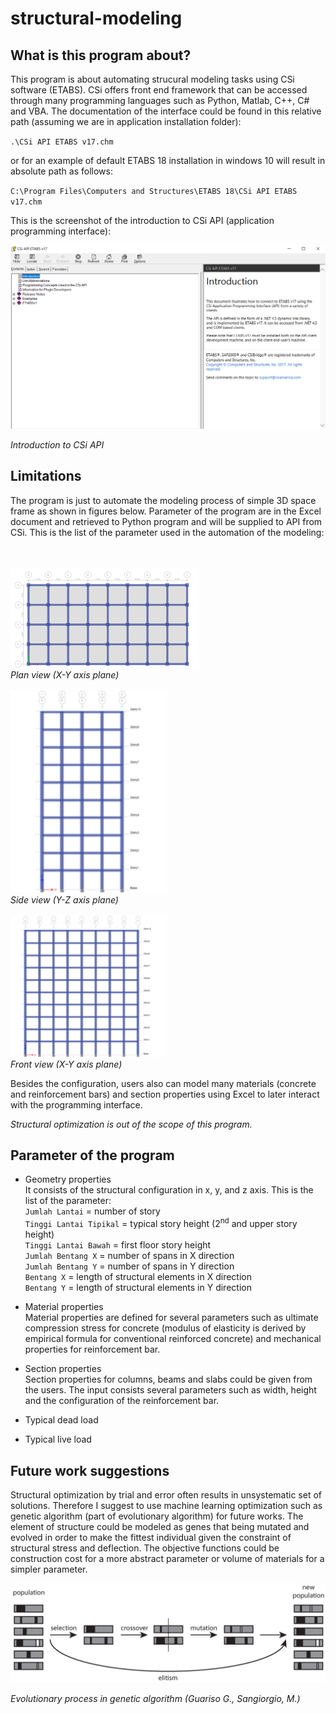 # structural-modeling

## What is this program about?
This program is about automating strucural modeling tasks using CSi software (ETABS).
CSi offers front end framework that can be accessed through many programming languages such as Python, Matlab, C++, C# and VBA.
The documentation of the interface could be found in this relative path (assuming we are in application installation folder):

`.\CSi API ETABS v17.chm`

or for an example of default ETABS 18 installation in windows 10 will result in absolute path as follows:

`C:\Program Files\Computers and Structures\ETABS 18\CSi API ETABS v17.chm`

This is the screenshot of the introduction to CSi API (application programming interface):

<img src="img/1.PNG" alt="CSi API" width="700"/>

*Introduction to CSi API*

## Limitations
The program is just to automate the modeling process of simple 3D space frame as shown in figures below.
Parameter of the program are in the Excel document and retrieved to Python program and will be supplied to API from CSi. This is the list of the parameter used in the automation of the modeling:

<br> <br> <img src="img/2.png" alt="CSi API" width="300"/>
<br> *Plan view (X-Y axis plane)* <br> <br> <img src="img/3.png" alt="CSi API" width="250"/>
<br> *Side view (Y-Z axis plane)* <br> <br> <img src="img/4.png" alt="CSi API" width="250"/>
<br> *Front view (X-Y axis plane)*

Besides the configuration, users also can model many materials (concrete and reinforcement bars) and section properties using Excel to later interact with the programming interface.


*Structural optimization is out of the scope of this program.*

## Parameter of the program

- Geometry properties <br>
It consists of the structural configuration in x, y, and z axis.
This is the list of the parameter: <br>
`Jumlah Lantai` = number of story <br>
`Tinggi Lantai Tipikal` = typical story height (2<sup>nd</sup> and upper story height) <br>
`Tinggi Lantai Bawah` = first floor story height <br>
`Jumlah Bentang X` = number of spans in X direction <br>
`Jumlah Bentang Y` = number of spans in Y direction <br>
`Bentang X` = length of structural elements in X direction <br>
`Bentang Y` = length of structural elements in Y direction <br>

- Material properties <br>
Material properties are defined for several parameters such as ultimate compression stress for concrete
(modulus of elasticity is derived by empirical formula for conventional reinforced concrete) and mechanical properties for reinforcement bar.

- Section properties <br>
Section properties for columns, beams and slabs could be given from the users. The input consists several parameters such as width, height and the configuration of the reinforcement bar.

- Typical dead load

- Typical live load

## Future work suggestions
Structural optimization by trial and error often results in unsystematic set of solutions. 
Therefore I suggest to use machine learning optimization such as genetic algorithm (part of evolutionary algorithm) for future works.
The element of structure could be modeled as genes that being mutated and evolved in order to make the fittest individual given the constraint of structural stress and deflection.
The objective functions could be construction cost for a more abstract parameter or volume of materials for a simpler parameter.

<img src="img/5.webp" alt="CSi API" width="700"/>

*Evolutionary process in genetic algorithm (Guariso G., Sangiorgio, M.)*
